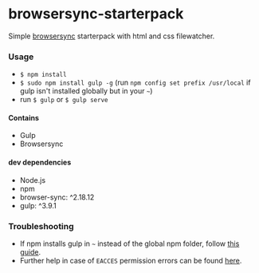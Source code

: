 # browsersync-starterpack

Simple [browsersync](https://www.browsersync.io) starterpack with html and css filewatcher.



### Usage
 - `$ npm install`
 - `$ sudo npm install gulp -g` (run `npm config set prefix /usr/local` if gulp isn't installed globally but in your `~`)
 - run `$ gulp` or `$ gulp serve`
 
#### Contains
 - Gulp
 - Browsersync

#### dev dependencies
 - Node.js
 - npm
 - browser-sync:  ^2.18.12
 - gulp: ^3.9.1

### Troubleshooting
 - If npm installs gulp in `~` instead of the global npm folder, follow [this guide](http://blog.webbb.be/command-not-found-node-npm/).
 - Further help in case of `EACCES` permission errors can be found [here](https://docs.npmjs.com/getting-started/fixing-npm-permissions).